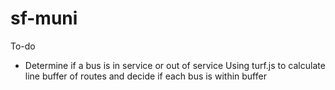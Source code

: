 # sf-muni

To-do
  * Determine if a bus is in service or out of service
   Using turf.js to calculate line buffer of routes and decide if each bus is within buffer
